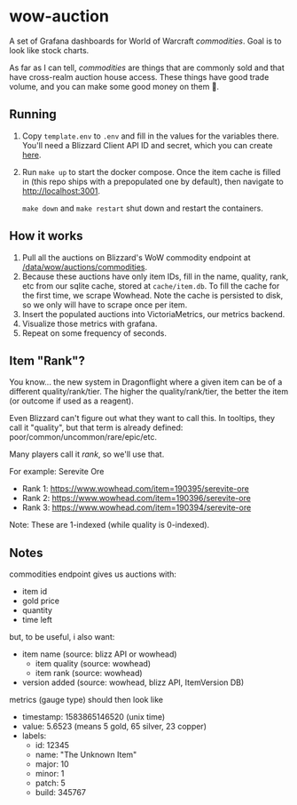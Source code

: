 # wow-auction

A set of Grafana dashboards for World of Warcraft _commodities_. Goal is to look like stock charts.

As far as I can tell, _commodities_ are things that are commonly sold and that have cross-realm
auction house access. These things have good trade volume, and you can make some good money on them
🤞.

## Running

1. Copy `template.env` to `.env` and fill in the values for the variables there. You'll need a
   Blizzard Client API ID and secret, which you can create
   [here](https://develop.battle.net/access/clients).
2. Run `make up` to start the docker compose. Once the item cache is filled in (this repo ships with
   a prepopulated one by default), then navigate to <http://localhost:3001>.

   `make down` and `make restart` shut down and restart the containers.

## How it works

1. Pull all the auctions on Blizzard's WoW commodity endpoint at
   [/data/wow/auctions/commodities](https://develop.battle.net/documentation/world-of-warcraft/game-data-apis).
2. Because these auctions have only item IDs, fill in the name, quality, rank, etc from our sqlite
   cache, stored at `cache/item.db`. To fill the cache for the first time, we scrape Wowhead. Note
   the cache is persisted to disk, so we only will have to scrape once per item.
3. Insert the populated auctions into VictoriaMetrics, our metrics backend.
4. Visualize those metrics with grafana.
5. Repeat on some frequency of seconds.

## Item "Rank"?

You know... the new system in Dragonflight where a given item can be of a different
quality/rank/tier. The higher the quality/rank/tier, the better the item (or outcome if used as a
reagent).

Even Blizzard can't figure out what they want to call this. In tooltips, they call it "quality",
but that term is already defined: poor/common/uncommon/rare/epic/etc.

Many players call it _rank_, so we'll use that.

For example: Serevite Ore

- Rank 1: <https://www.wowhead.com/item=190395/serevite-ore>
- Rank 2: <https://www.wowhead.com/item=190396/serevite-ore>
- Rank 3: <https://www.wowhead.com/item=190394/serevite-ore>

Note: These are 1-indexed (while quality is 0-indexed).

## Notes

commodities endpoint gives us auctions with:

- item id
- gold price
- quantity
- time left

but, to be useful, i also want:

- item name (source: blizz API or wowhead)
  - item quality (source: wowhead)
  - item rank (source: wowhead)
- version added (source: wowhead, blizz API, ItemVersion DB)

metrics (gauge type) should then look like

- timestamp: 1583865146520 (unix time)
- value: 5.6523 (means 5 gold, 65 silver, 23 copper)
- labels:
  - id: 12345
  - name: "The Unknown Item"
  - major: 10
  - minor: 1
  - patch: 5
  - build: 345767
